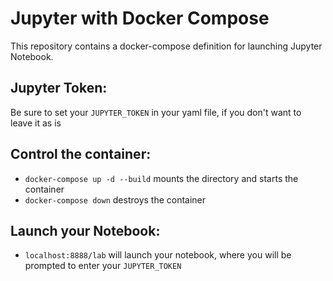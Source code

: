 # Jupyter with Docker Compose

This repository contains a docker-compose definition for launching Jupyter Notebook.

## Jupyter Token:
Be sure to set your ```JUPYTER_TOKEN``` in your yaml file, if you don't want to leave it as is

## Control the container:

* ```docker-compose up -d --build``` mounts the directory and starts the container
* ```docker-compose down``` destroys the container


## Launch your Notebook:

* ```localhost:8888/lab``` will launch your notebook, where you will be prompted to enter your ```JUPYTER_TOKEN```


